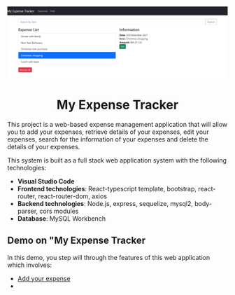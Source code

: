 ![landingpage](/landingpage.jpg)

<h1 align = "center">My Expense Tracker</h1>

This project is a web-based expense management application that will allow you to add your expenses, retrieve details of your expenses, edit your expenses, search for the information of your expenses and delete the details of your expenses.   

This system is built as a full stack web application system with the following technologies:  
* **Visual Studio Code**  
* **Frontend technologies**: React-typescript template, bootstrap, react-router, react-router-dom, axios  
* **Backend technologies**: Node.js, express, sequelize, mysql2, body-parser, cors modules   
* **Database**: MySQL Workbench   

## Demo on "My Expense Tracker  

In this demo, you step will through the features of this web application which involves:   
* <a href = "">Add your expense</a>
* <a href = "">